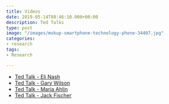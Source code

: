 ```yaml
---
title: Videos
date: 2019-05-14T08:46:10.000+00:00
description: Ted Talks
type: post
image: "/images/mokup-smartphone-technology-phone-34407.jpg"
categories:
- research
tags:
- Research

---
```

* [Ted Talk - Eli Nash](https://www.youtube.com/watch?v=dbYWKVAeu6Y)
* [Ted Talk - Gary Wilson](https://www.youtube.com/watch?v=wSF82AwSDiU)
* [Ted Talk - Maria Ahlin](https://www.youtube.com/watch?v=DBTb71UzPmY)
* [Ted Talk - Jack Fischer](https://www.youtube.com/watch?v=M9pPgIraoOM)